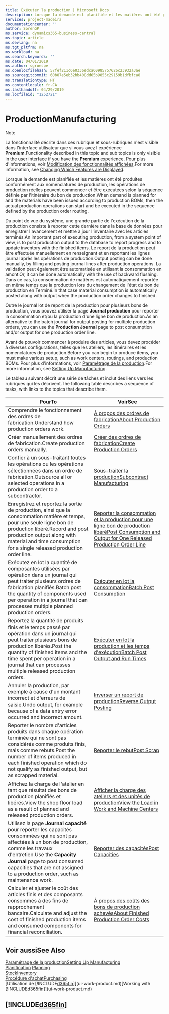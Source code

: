 ```yaml
---
title: Exécuter la production | Microsoft Docs
description: Lorsque la demande est planifiée et les matières ont été produites conformément aux nomenclatures de production, les opérations de production réelles peuvent commencer et être exécutées selon la séquence définie par l'itinéraire du bon de production.
services: project-madeira
documentationcenter: ''
author: SorenGP
ms.service: dynamics365-business-central
ms.topic: article
ms.devlang: na
ms.tgt_pltfrm: na
ms.workload: na
ms.search.keywords: ''
ms.date: 04/01/2019
ms.author: sgroespe
ms.openlocfilehash: 57fef211c6e0336edca60985757626c23932a3ae
ms.sourcegitcommit: 60b87e5eb32bb408dd65b9855c29159b1dfbfca8
ms.translationtype: HT
ms.contentlocale: fr-CA
ms.lasthandoff: 04/29/2019
ms.locfileid: "1252721"
---
```

# <a name="manufacturing"></a><span data-ttu-id="75a67-103">Production</span><span class="sxs-lookup"><span data-stu-id="75a67-103">Manufacturing</span></span>
> [!NOTE]
> <span data-ttu-id="75a67-104">La fonctionnalité décrite dans ces rubrique et sous-rubriques n'est visible dans l'interface utilisateur que si vous avez l'expérience **Premium**.</span><span class="sxs-lookup"><span data-stu-id="75a67-104">Functionality described in this topic and sub topics is only visible in the user interface if you have the **Premium** experience.</span></span> <span data-ttu-id="75a67-105">Pour plus d'informations, voir [Modification des fonctionnalités affichées](ui-experiences.md).</span><span class="sxs-lookup"><span data-stu-id="75a67-105">For more information, see [Changing Which Features are Displayed](ui-experiences.md).</span></span>

<span data-ttu-id="75a67-106">Lorsque la demande est planifiée et les matières ont été produites conformément aux nomenclatures de production, les opérations de production réelles peuvent commencer et être exécutées selon la séquence définie par l'itinéraire du bon de production.</span><span class="sxs-lookup"><span data-stu-id="75a67-106">When demand is planned for and the materials have been issued according to production BOMs, then the actual production operations can start and be executed in the sequence defined by the production order routing.</span></span>  

<span data-ttu-id="75a67-107">Du point de vue du système, une grande partie de l'exécution de la production consiste à reporter cette dernière dans la base de données pour enregistrer l'avancement et mettre à jour l'inventaire avec les articles terminés.</span><span class="sxs-lookup"><span data-stu-id="75a67-107">An important part of executing production, from a system point of view, is to post production output to the database to report progress and to update inventory with the finished items.</span></span> <span data-ttu-id="75a67-108">Le report de la production peut être effectuée manuellement en renseignant et en reportant les lignes journal après les opérations de production.</span><span class="sxs-lookup"><span data-stu-id="75a67-108">Output posting can be done manually, by filling and posting journal lines after production operations.</span></span> <span data-ttu-id="75a67-109">La validation peut également être automatisée en utilisant la consommation en amont.</span><span class="sxs-lookup"><span data-stu-id="75a67-109">Or, it can be done automatically with the use of backward flushing.</span></span> <span data-ttu-id="75a67-110">Dans ce cas, la consommation de matières est automatiquement reportée en même temps que la production lors du changement de l'état du bon de production en Terminé.</span><span class="sxs-lookup"><span data-stu-id="75a67-110">In that case material consumption is automatically posted along with output when the production order changes to finished.</span></span>  

<span data-ttu-id="75a67-111">Outre le journal lot de report de la production pour plusieurs bons de production, vous pouvez utiliser la page **Journal production** pour reporter la consommation et/ou la production d'une ligne bon de production.</span><span class="sxs-lookup"><span data-stu-id="75a67-111">As an alternative to the batch journal for output posting for multiple production orders, you can use the **Production Journal** page to post consumption and/or output for one production order line.</span></span>

<span data-ttu-id="75a67-112">Avant de pouvoir commencer à produire des articles, vous devez procéder à diverses configurations, telles que les ateliers, les itinéraires et les nomenclatures de production.</span><span class="sxs-lookup"><span data-stu-id="75a67-112">Before you can begin to produce items, you must make various setup, such as work centers, routings, and production BOMs.</span></span> <span data-ttu-id="75a67-113">Pour plus d'informations, voir [Paramétrage de la production](production-configure-production-processes.md).</span><span class="sxs-lookup"><span data-stu-id="75a67-113">For more information, see [Setting Up Manufacturing](production-configure-production-processes.md).</span></span>

<span data-ttu-id="75a67-114">Le tableau suivant décrit une série de tâches et inclut des liens vers les rubriques qui les décrivent.</span><span class="sxs-lookup"><span data-stu-id="75a67-114">The following table describes a sequence of tasks, with links to the topics that describe them.</span></span>   

|<span data-ttu-id="75a67-115">**Pour**</span><span class="sxs-lookup"><span data-stu-id="75a67-115">**To**</span></span>|<span data-ttu-id="75a67-116">**Voir**</span><span class="sxs-lookup"><span data-stu-id="75a67-116">**See**</span></span>|  
|------------|-------------|  
|<span data-ttu-id="75a67-117">Comprendre le fonctionnement des ordres de fabrication.</span><span class="sxs-lookup"><span data-stu-id="75a67-117">Understand how production orders work.</span></span>|[<span data-ttu-id="75a67-118">À propos des ordres de fabrication</span><span class="sxs-lookup"><span data-stu-id="75a67-118">About Production Orders</span></span>](production-about-production-orders.md)|
|<span data-ttu-id="75a67-119">Créer manuellement des ordres de fabrication.</span><span class="sxs-lookup"><span data-stu-id="75a67-119">Create production orders manually.</span></span>|[<span data-ttu-id="75a67-120">Créer des ordres de fabrication</span><span class="sxs-lookup"><span data-stu-id="75a67-120">Create Production Orders</span></span>](production-how-to-create-production-orders.md)|
|<span data-ttu-id="75a67-121">Confier à un sous-traitant toutes les opérations ou les opérations sélectionnées dans un ordre de fabrication.</span><span class="sxs-lookup"><span data-stu-id="75a67-121">Outsource all or selected operations in a production order to a subcontractor.</span></span>|[<span data-ttu-id="75a67-122">Sous-traiter la production</span><span class="sxs-lookup"><span data-stu-id="75a67-122">Subcontract Manufacturing</span></span>](production-how-to-subcontract-manufacturing.md)|
|<span data-ttu-id="75a67-123">Enregistrez et reportez la sortie de production, ainsi que la consommation matière et temps, pour une seule ligne bon de production libéré.</span><span class="sxs-lookup"><span data-stu-id="75a67-123">Record and post production output along with material and time consumption for a single released production order line.</span></span>|[<span data-ttu-id="75a67-124">Reporter la consommation et la production pour une ligne bon de production libéré</span><span class="sxs-lookup"><span data-stu-id="75a67-124">Post Consumption and Output for One Released Production Order Line</span></span>](production-how-to-register-consumption-and-output.md)|  
|<span data-ttu-id="75a67-125">Exécutez en lot la quantité de composantes utilisées par opération dans un journal qui peut traiter plusieurs ordres de fabrication planifiés.</span><span class="sxs-lookup"><span data-stu-id="75a67-125">Batch post the quantity of components used per operation in a journal that can processes multiple planned production orders.</span></span>|[<span data-ttu-id="75a67-126">Exécuter en lot la consommation</span><span class="sxs-lookup"><span data-stu-id="75a67-126">Batch Post Consumption</span></span>](production-how-to-post-consumption.md)|
|<span data-ttu-id="75a67-127">Reportez la quantité de produits finis et le temps passé par opération dans un journal qui peut traiter plusieurs bons de production libérés.</span><span class="sxs-lookup"><span data-stu-id="75a67-127">Post the quantity of finished items and the time spent per operation in a journal that can processes multiple released production orders.</span></span>|[<span data-ttu-id="75a67-128">Exécuter en lot la production et les temps d'exécution</span><span class="sxs-lookup"><span data-stu-id="75a67-128">Batch Post Output and Run Times</span></span>](production-how-to-post-output-quantity.md)|
|<span data-ttu-id="75a67-129">Annuler la production, par exemple à cause d'un montant incorrect et d'erreurs de saisie.</span><span class="sxs-lookup"><span data-stu-id="75a67-129">Undo output, for example because of a data entry error occurred and incorrect amount.</span></span>  |[<span data-ttu-id="75a67-130">Inverser un report de production</span><span class="sxs-lookup"><span data-stu-id="75a67-130">Reverse Output Posting</span></span>](production-how-to-reverse-output-posting.md)|  
|<span data-ttu-id="75a67-131">Reporter le nombre d'articles produits dans chaque opération terminée qui ne sont pas considérés comme produits finis, mais comme rebuts.</span><span class="sxs-lookup"><span data-stu-id="75a67-131">Post the number of items produced in each finished operation which do not qualify as finished output, but as scrapped material.</span></span>|[<span data-ttu-id="75a67-132">Reporter le rebut</span><span class="sxs-lookup"><span data-stu-id="75a67-132">Post Scrap</span></span>](production-how-to-post-scrap.md)|
|<span data-ttu-id="75a67-133">Affichez la charge de l'atelier en tant que résultat des bons de production planifiés et libérés.</span><span class="sxs-lookup"><span data-stu-id="75a67-133">View the shop floor load as a result of planned and released production orders.</span></span>|[<span data-ttu-id="75a67-134">Afficher la charge des ateliers et des unités de production</span><span class="sxs-lookup"><span data-stu-id="75a67-134">View the Load in Work and Machine Centers</span></span>](production-how-to-view-the-load-on-work-centers.md)|      
|<span data-ttu-id="75a67-135">Utilisez la page **Journal capacité** pour reporter les capacités consommées qui ne sont pas affectées à un bon de production, comme les travaux d'entretien.</span><span class="sxs-lookup"><span data-stu-id="75a67-135">Use the **Capacity Journal** page to post consumed capacities that are not assigned to a production order, such as maintenance work.</span></span>|[<span data-ttu-id="75a67-136">Reporter des capacités</span><span class="sxs-lookup"><span data-stu-id="75a67-136">Post Capacities</span></span>](production-how-to-post-capacities.md)|  
|<span data-ttu-id="75a67-137">Calculer et ajuster le coût des articles finis et des composants consommés à des fins de rapprochement bancaire.</span><span class="sxs-lookup"><span data-stu-id="75a67-137">Calculate and adjust the cost of finished production items and consumed components for financial reconciliation.</span></span>|[<span data-ttu-id="75a67-138">À propos des coûts des bons de production achevés</span><span class="sxs-lookup"><span data-stu-id="75a67-138">About Finished Production Order Costs</span></span>](finance-about-finished-production-order-costs.md)|  

## <a name="see-also"></a><span data-ttu-id="75a67-139">Voir aussi</span><span class="sxs-lookup"><span data-stu-id="75a67-139">See Also</span></span>  
[<span data-ttu-id="75a67-140">Paramétrage de la production</span><span class="sxs-lookup"><span data-stu-id="75a67-140">Setting Up Manufacturing</span></span>](production-configure-production-processes.md)  
<span data-ttu-id="75a67-141">[Planification](production-planning.md)    </span><span class="sxs-lookup"><span data-stu-id="75a67-141">[Planning](production-planning.md)    </span></span>  
[<span data-ttu-id="75a67-142">Stock</span><span class="sxs-lookup"><span data-stu-id="75a67-142">Inventory</span></span>](inventory-manage-inventory.md)  
[<span data-ttu-id="75a67-143">Procédure d'achat</span><span class="sxs-lookup"><span data-stu-id="75a67-143">Purchasing</span></span>](purchasing-manage-purchasing.md)  
<span data-ttu-id="75a67-144">[Utilisation de [!INCLUDE[d365fin](includes/d365fin_md.md)]](ui-work-product.md)</span><span class="sxs-lookup"><span data-stu-id="75a67-144">[Working with [!INCLUDE[d365fin](includes/d365fin_md.md)]](ui-work-product.md)</span></span>

## [!INCLUDE[d365fin](includes/free_trial_md.md)]  
